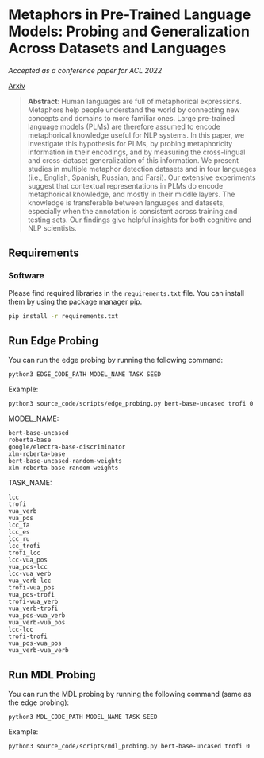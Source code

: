 
# Metaphors in Pre-Trained Language Models: Probing and Generalization Across Datasets and Languages

_Accepted as a conference paper for ACL 2022_

[Arxiv](https://arxiv.org/abs/2203.14139)

> **Abstract**: Human languages are full of metaphorical expressions. Metaphors help people understand the world by connecting new concepts and domains to more familiar ones. Large pre-trained language models (PLMs) are therefore assumed to encode metaphorical knowledge useful for NLP systems. In this paper, we investigate this hypothesis for PLMs, by probing metaphoricity information in their encodings, and by measuring the cross-lingual and cross-dataset generalization of this information. We present studies in multiple metaphor detection datasets and in four languages (i.e., English, Spanish, Russian, and Farsi). Our extensive experiments suggest that contextual representations in PLMs do encode metaphorical knowledge, and mostly in their middle layers. The knowledge is transferable between languages and datasets, especially when the annotation is consistent across training and testing sets. Our findings give helpful insights for both cognitive and NLP scientists.


## Requirements

### Software
Please find required libraries in the `requirements.txt` file. You can install them by using the package manager [pip](https://pip.pypa.io/en/stable/).
```bash
pip install -r requirements.txt
```

## Run Edge Probing
You can run the edge probing by running the following command:
```
python3 EDGE_CODE_PATH MODEL_NAME TASK SEED
```
Example:
```
python3 source_code/scripts/edge_probing.py bert-base-uncased trofi 0
```
MODEL_NAME:
```
bert-base-uncased
roberta-base
google/electra-base-discriminator
xlm-roberta-base
bert-base-uncased-random-weights
xlm-roberta-base-random-weights
```
TASK_NAME:
```
lcc
trofi
vua_verb
vua_pos
lcc_fa
lcc_es
lcc_ru
lcc_trofi
trofi_lcc
lcc-vua_pos
vua_pos-lcc
lcc-vua_verb
vua_verb-lcc
trofi-vua_pos
vua_pos-trofi
trofi-vua_verb
vua_verb-trofi
vua_pos-vua_verb
vua_verb-vua_pos
lcc-lcc
trofi-trofi
vua_pos-vua_pos
vua_verb-vua_verb
```

## Run MDL Probing
You can run the MDL probing by running the following command (same as the edge probing):
```
python3 MDL_CODE_PATH MODEL_NAME TASK SEED
```
Example:
```
python3 source_code/scripts/mdl_probing.py bert-base-uncased trofi 0
```